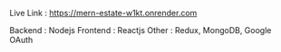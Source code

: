 Live Link : https://mern-estate-w1kt.onrender.com

Backend : Nodejs
Frontend : Reactjs
Other : Redux, MongoDB, Google OAuth
